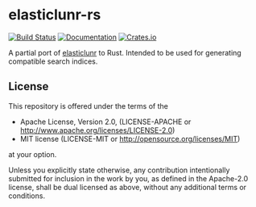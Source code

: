 # elasticlunr-rs 

[![Build Status](https://travis-ci.org/mattico/elasticlunr-rs.svg?branch=master)](https://travis-ci.org/mattico/elasticlunr-rs) [![Documentation](https://docs.rs/elasticlunr-rs/badge.svg)](https://docs.rs/elasticlunr-rs) [![Crates.io](https://img.shields.io/crates/v/elasticlunr-rs.svg)](https://crates.io/crates/elasticlunr-rs)

A partial port of [elasticlunr](https://github.com/weixsong/elasticlunr.js) to Rust. Intended to be used for generating compatible search indices.

## License

This repository is offered under the terms of the

- Apache License, Version 2.0, (LICENSE-APACHE or http://www.apache.org/licenses/LICENSE-2.0)
- MIT license (LICENSE-MIT or http://opensource.org/licenses/MIT)

at your option.

Unless you explicitly state otherwise, any contribution intentionally submitted for inclusion in the work by you, as defined in the Apache-2.0 license, shall be dual licensed as above, without any additional terms or conditions.
